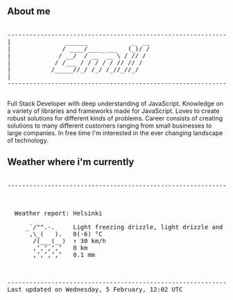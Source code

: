 ## About me

<pre>

--------------------------------------------------------------------------------------
|			    ______            _  __
|			   / ____/____ ___   (_)/ /
|			  / __/  / __ `__ \ / // / 
|			 / /___ / / / / / // // /  
|			/_____//_/ /_/ /_//_//_/   
|                           
--------------------------------------------------------------------------------------

</pre>

Full Stack Developer with deep understanding of JavaScript. Knowledge on a variety of libraries and frameworks made for JavaScript. Loves to create robust solutions for different kinds of problems. Career consists of creating solutions to many different customers ranging from small businesses to large companies. In free time I'm interested in the ever changing landscape of technology. 



## Weather where i'm currently  

<pre>

--------------------------------------------------------------------------------------


 
  Weather report: Helsinki  
    
     _`/"".-.     Light freezing drizzle, light drizzle and rain  
      ,\_(   ).   0(-6) °C  
       /(___(__)  ↑ 30 km/h  
       ‚‘‚‘‚‘‚‘   8 km  
       ‚’‚’‚’‚’   0.1 mm  
                                                                 .


--------------------------------------------------------------------------------------
Last updated on Wednesday, 5 February, 12:02 UTC
</pre>
